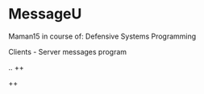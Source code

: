 # MessageU
Maman15 in course of: Defensive Systems Programming 

Clients - Server messages program



..
++





++